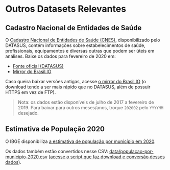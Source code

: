 # Outros Datasets Relevantes

## Cadastro Nacional de Entidades de Saúde

O [Cadastro Nacional de Entidades de Saúde
(CNES)](http://cnes.datasus.gov.br/), disponibilizado pelo DATASUS, contém
informações sobre estabelecimentos de saúde, profissionais, equipamentos e
diversas outras que podem ser úteis em análises. Baixe os dados
para fevereiro de 2020 em:

- [Fonte oficial (DATASUS)](ftp://ftp.datasus.gov.br/cnes/BASE_DE_DADOS_CNES_202002.ZIP)
- [Mirror do Brasil.IO](https://data.brasil.io/mirror/ftp.datasus.gov.br/cnes/BASE_DE_DADOS_CNES_202002.ZIP)

Caso queira baixar versões antigas, acesse [o mirror do
Brasil.IO](https://data.brasil.io/mirror/ftp.datasus.gov.br/cnes/_meta/list.html)
(o download tende a ser mais rápido que no DATASUS, além de possuir HTTPS em
vez de FTP).

> Nota: os dados estão disponíveis de julho de 2017 a fevereiro de 2019. Para
> baixar para outros meses/anos, troque `202002` pelo `YYYYMM` desejado.


## Estimativa de População 2020

O IBGE disponibiliza [a estimativa de população por município em
2020](https://www.ibge.gov.br/estatisticas/sociais/populacao/9103-estimativas-de-populacao.html?edicao=28674&t=resultados).

Os dados também estão convertidos nesse CSV:
[data/populacao-por-municipio-2020.csv](data/populacao-por-municipio-2020.csv) ([acesse o
script que faz download e conversão desses
dados](https://github.com/turicas/censo-ibge)).
